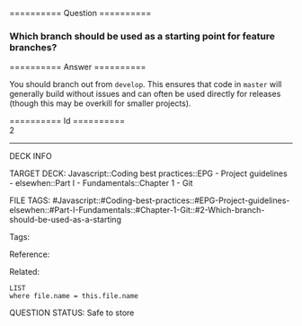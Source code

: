 ========== Question ==========  

### Which branch should be used as a starting point for feature branches?  

========== Answer ==========  

You should branch out from `develop`. This ensures that code in `master` will generally build without issues and can often be used directly for releases (though this may be overkill for smaller projects).

========== Id ==========  
2

---

DECK INFO

TARGET DECK: Javascript::Coding best practices::EPG - Project guidelines - elsewhen::Part I - Fundamentals::Chapter 1 - Git

FILE TAGS: #Javascript::#Coding-best-practices::#EPG-Project-guidelines-elsewhen::#Part-I-Fundamentals::#Chapter-1-Git::#2-Which-branch-should-be-used-as-a-starting

Tags:

Reference:

Related:

```dataview
LIST
where file.name = this.file.name
```

QUESTION STATUS: Safe to store
